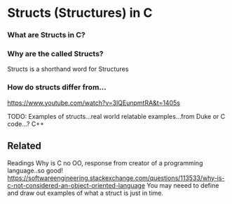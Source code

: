 # Structs (Structures) in C

### What are Structs in C?

### Why are the called Structs?
Structs is a shorthand word for Structures


### How do structs differ from...

https://www.youtube.com/watch?v=3lQEunpmtRA&t=1405s

TODO:
Examples of structs...real world relatable examples...from Duke or C code...? C++


## Related
Readings
Why is C no OO, response from creator of a programming language..so good! https://softwareengineering.stackexchange.com/questions/113533/why-is-c-not-considered-an-object-oriented-language
You may neeed to define and draw out examples of what a struct is just in time.
